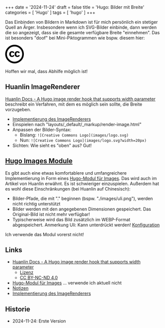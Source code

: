 +++
date = '2024-11-24'
draft = false
title = 'Hugo: Bilder mit Breite'
categories = [ 'Hugo' ]
tags = [ 'hugo' ]
+++

<!--
Hugo: Bilder mit Breite
=======================
-->

Das Einbinden von Bildern in Markdown ist für mich
persönlich ein stetiger Quell an Ärger. Insbesondere
wenn ich SVG-Bilder einbinde, dann werden die so angezeigt,
dass sie die gesamte verfügbare Breite "einnehmen".
Das ist besonders "doof" bei Mini-Piktogrammen
wie bspw. diesem hier:

![Creative Commons Logo](images/logo.svg?width=20px)

Hoffen wir mal, dass Abhilfe möglich ist!

<!--more-->

Huanlin ImageRenderer
---------------------

[Huanlin Docs - A Hugo image render hook that supports width parameter](https://huanlin.cc/blog/2024/07/10/hugo-image-render-hook-width-param/) beschreibt ein Verfahren, mit dem
es möglich sein sollte, die Breite vorzugeben.

- [Implementierung des ImageRenderers](image-renderer.txt)
- Einspielen nach "layouts/_default/_markup/render-image.html"
- Anpassen der Bilder-Syntax:
  - Bislang: `![Creative Commons Logo](images/logo.svg)`
  - Nun: `![Creative Commons Logo](images/logo.svg?width=20px)`
- Sichten: Wie sieht es "oben" aus? Gut!

[Hugo Images Module](https://images.hugomods.com/)
--------------------------------------------------

Es gibt auch eine etwas komfortablere und umfangreichere Implementierung
in Form eines [Hugo-Modul für Images](https://images.hugomods.com/).
Das wird auch im Artikel von Huanlin erwähnt. Es ist schwieriger einzuspielen.
Außerdem hat es wohl diese Einschränkungen (bei Huanlin auf Chinesisch):

  - Bilder-Pfade, die mit "." beginnen (bspw. "./images/uli.png"), werden nicht richtig unterstützt
  - Bilder werden mit den angegebenen Dimensionen gespeichert. Das Original-Bild ist
    nicht mehr verfügbar!
  - Typischerweise wird das Bild zusätzlich im WEBP-Format abgespeichert.
    Anmerkung Uli: Kann unterdrückt werden! [Konfiguration](https://images.hugomods.com/docs/configuration/#modern_format)

Ich verwende das Modul vorerst nicht!

Links
-----

- [Huanlin Docs - A Hugo image render hook that supports width parameter](https://huanlin.cc/blog/2024/07/10/hugo-image-render-hook-width-param/)
  - [Lizenz](https://github.com/huanlin/huanlin.github.io?tab=License-1-ov-file)
  - [CC BY-NC-ND 4.0](http://creativecommons.org/licenses/by-nc-nd/4.0/)
- [Hugo-Modul für Images](https://images.hugomods.com/) ... verwende ich aktuell nicht
- [Notizen](notizen.txt)
- [Implementierung des ImageRenderers](image-renderer.txt)

Historie
--------

- 2024-11-24: Erste Version
